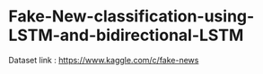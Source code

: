 # Fake-New-classification-using-LSTM-and-bidirectional-LSTM
Dataset link : https://www.kaggle.com/c/fake-news
